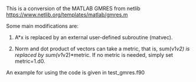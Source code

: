 This is a conversion of the MATLAB GMRES from netlib https://www.netlib.org/templates/matlab/gmres.m

Some main modifications are:

1. A*x is replaced by an external user-defined subroutine (matvec).
   
3. Norm and dot product of vectors can take a metric, that is, sum(v1*v2) is replaced by sum(v1*v2)*metric. If no metric is needed, simply set metric=1.d0.

An example for using the code is given in test_gmres.f90
